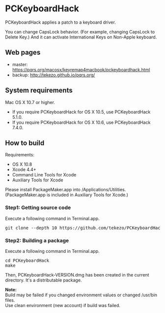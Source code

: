 PCKeyboardHack
==============

PCKeyboardHack applies a patch to a keyboard driver.

You can change CapsLock behavior. (For example, changing CapsLock to Delete Key.)
And it can activate International Keys on Non-Apple keyboard.


Web pages
---------

* master: https://pqrs.org/macosx/keyremap4macbook/pckeyboardhack.html
* backup: http://tekezo.github.io/pqrs.org/


System requirements
-------------------

Mac OS X 10.7 or higher.

* If you require PCKeyboardHack for OS X 10.5, use PCKeyboardHack 5.1.0.
* If you require PCKeyboardHack for OS X 10.6, use PCKeyboardHack 7.4.0.

How to build
------------

Requirements:

* OS X 10.8
* Xcode 4.4+
* Command Line Tools for Xcode
* Auxiliary Tools for Xcode

Please install PackageMaker.app into /Applications/Utilities.
(PackageMaker.app is included in Auxiliary Tools for Xcode.)

### Step1: Getting source code

Execute a following command in Terminal.app.

<pre>
git clone --depth 10 https://github.com/tekezo/PCKeyboardHack.git
</pre>

### Step2: Building a package

Execute a following command in Terminal.app.

<pre>
cd PCKeyboardHack
make
</pre>

Then, PCKeyboardHack-VERSION.dmg has been created in the current directory.
It's a distributable package.


**Note:**<br />
Build may be failed if you changed environment values or changed /usr/bin files.<br />
Use clean environment (new account) if build was failed.
